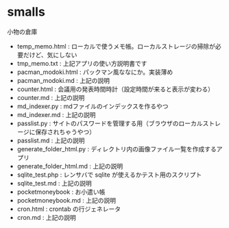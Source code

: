 # smalls
小物の倉庫

- temp_memo.html : ローカルで使うメモ帳。ローカルストレージの掃除が必要だけど、気にしない
- tmp_memo.txt : 上記アプリの使い方説明書です
- pacman_modoki.html : パックマン風ななにか。実装薄め
- pacman_modoki.md : 上記の説明
- counter.html : 会議用の発表時間時計（設定時間が来ると表示が変わる）
- counter.md : 上記の説明
- md_indexer.py : mdファイルのインデックスを作るやつ
- md_indexer.md : 上記の説明
- passlist.py : サイトのパスワードを管理する用（ブラウザのローカルストレージに保存されちゃうやつ）
- passlist.md : 上記の説明
- generate_folder_html.py : ディレクトリ内の画像ファイル一覧を作成するアプリ
- generate_folder_html.md : 上記の説明
- sqlite_test.php : レンサバで sqlite が使えるかテスト用のスクリプト
- sqlite_test.md : 上記の説明
- pocketmoneybook : お小遣い帳
- pocketmoneybook.md : 上記の説明
- cron.html : crontab の行ジェネレータ
- cron.md : 上記の説明
